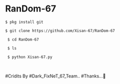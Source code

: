 # RanDom-67


` $ pkg install git `

` $ git clone https://github.com/Xisan-67/RanDom-67 `

` $ cd RanDom-67`

` $ ls`

` $ python Xisan-67.py`

`
`
`
`
`
`

#Cridits By #Dark_FixNeT_67_Team..
#Thanks...🥰
